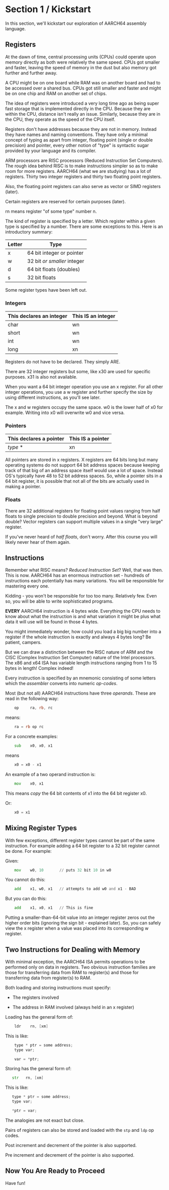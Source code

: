 # Section 1 / Kickstart

In this section, we'll kickstart our exploration of AARCH64 assembly
language.

## Registers

At the dawn of time, central processing units (CPUs) could operate upon
memory directly as both were relatively the same speed. CPUs got smaller
and faster, leaving the speed of memory in the dust but also memory got
further and further away.

A CPU might be on one board while RAM was on another board and had to be
accessed over a shared bus. CPUs got still smaller and faster and might
be on one chip and RAM on another set of chips.

The idea of registers were introduced a very long time ago as being
super fast storage that is implemented directly in the CPU. Because they
are within the CPU, distance isn't really an issue. Similarly, because
they are in the CPU, they operate as the speed of the CPU itself.

Registers don't have addresses because they are not in memory. Instead
they have names and naming conventions. They have only a minimal concept
of typing as apart from integer, floating point (single or double
precision) and pointer, every other notion of "type" is syntactic sugar
provided by your language and its compiler.

ARM processors are RISC processors (Reduced Instruction Set Computers).
The rough idea behind RISC is to make instructions simpler so as to make
room for more registers. AARCH64 (what we are studying) has a lot of
registers. Thirty two integer registers and thirty two floating point
registers.

Also, the floating point registers can also serve as vector or SIMD
registers (later).

Certain registers are reserved for certain purposes (later).

rn means register "of some type" number n.

The kind of register is specified by a letter. Which register within a
given type is specified by a number. There are some exceptions to this.
Here is an introductory summary:

| Letter | Type |
| ------ | ---- |
| x | 64 bit integer or pointer |
| w | 32 bit *or smaller* integer |
| d | 64 bit floats (doubles) |
| s | 32 bit floats |

Some register types have been left out.

### Integers

| This declares an integer | This IS an integer |
| ------------------------ | ------------------ |
| char  | wn |
| short | wn |
| int   | wn |
| long  | xn |

Registers do not have to be declared. They simply ARE.

There are 32 integer registers but some, like x30 are used for specific
purposes. x31 is also not available.

When you want a 64 bit integer operation you use an x register. For all
other integer operations, you use a w register and further specify the
size by using different instructions, as you'll see later.

The x and w registers occupy the same space. w0 is the lower half of
x0 for example. Writing into x0 will overwrite w0 and vice versa.

### Pointers

| This declares a pointer | This IS a pointer |
| ------------------------ | ------------------ |
| *type* *  | xn |

All pointers are stored in x registers. X registers are 64 bits long but
many operating systems do not support 64 bit address spaces because
keeping track of that big of an address space itself would use a lot of
space. Instead OS's typically have 48 to 52 bit address spaces. So,
while a pointer sits in a 64 bit register, it is possible that not all
of the bits are actually used in making a pointer.

### Floats

There are 32 additional registers for floating point values ranging from
half floats to single precision to  double precision and beyond. What is
beyond double? Vector registers can support multiple values in a single
"very large" register.

If you've never heard of *half floats*, don't worry. After this course
you will likely never hear of them again.

## Instructions

Remember what RISC means? *Reduced Instruction Set*? Well, that was
then. This is now. AARCH64 has an enormous instruction set - hundreds of
instructions each potentially has many variations. You will be
responsible for mastering every one.

Kidding - you won't be responsible for too too many. Relatively few.
Even so, you will be able to write sophisticated programs.

**EVERY** AARCH64 instruction is 4 bytes wide. Everything the CPU needs
to know about what the instruction is and what variation it might be
plus what data it will use will be found in those 4 bytes.

You might immediately wonder, how could you load a big big number into
a register if the whole instruction is exactly and always 4 bytes long?
Be patient, campers.

But we can draw a distinction between the RISC nature of ARM and the
CISC (Complex Instruction Set Computer) nature of the Intel processors.
The x86 and x64 ISA has variable length instructions ranging from 1 to
15 bytes in length! Complex indeed!

Every instruction is specified by an mnemonic consisting of some letters
which the *assembler* converts into numeric *op-codes*.

Most (but not all) AARCH64 instructions have three *operands*. These
are read in the following way:

```asm
    op     ra, rb, rc
```

means:

```asm
    ra = rb op rc
```

For a concrete examples:

```asm
    sub    x0, x0, x1
```

means

```asm
    x0 = x0 - x1
```

An example of a two operand instruction is:

```asm
    mov    x0, x1
```

This means *copy* the 64 bit contents of x1 into the 64 bit register x0.

Or:

```asm
    x0 = x1
```

## Mixing Register Types

With few exceptions, different register types cannot be part of the same
instruction. For example adding a 64 bit register to a 32 bit register
cannot be done. For example:

Given:

```asm
    mov    w0, 10       // puts 32 bit 10 in w0
```

You cannot do this:

```asm
    add    x1, w0, x1   // attempts to add w0 and x1 - BAD
```

But you can do this:

```asm
    add    x1, x0, x1   // This is fine
```

Putting a smaller-than-64-bit value into an integer register zeros out
the higher order bits (ignoring the sign bit - explained later). So, you
can safely view the x register when a value was placed into its
corresponding w register.

## Two Instructions for Dealing with Memory

With minimal exception, the AARCH64 ISA permits operations to be
performed only on data in registers. Two obvious instruction families
are those for transferring data from RAM to register(s) and those for
transferring data from register(s) to RAM.

Both loading and storing instructions must specify:

* The registers involved

* The address in RAM involved (always held in an x register)

Loading has the general form of:

```asm
    ldr    rn, [xm]
```

This is like:

```c
    type * ptr = some address;
    type var;

    var = *ptr;
```

Storing has the general form of:

```asm
   str   rn, [xm]
```

This is like:

```c
   type * ptr = some address;
   type var;

   *ptr = var;
```

The analogies are not exact but close.

Pairs of registers can also be stored and loaded with the `stp` and
`ldp` op codes.

Post increment and decrement of the pointer is also supported.

Pre increment and decrement of the pointer is also supported.

## Now You Are Ready to Proceed

Have fun!
